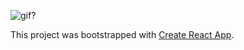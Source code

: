 ![gif?](http://nfasarakis.com/GitHub_images/git_canvas.gif)

This project was bootstrapped with [Create React App](https://github.com/facebook/create-react-app).

